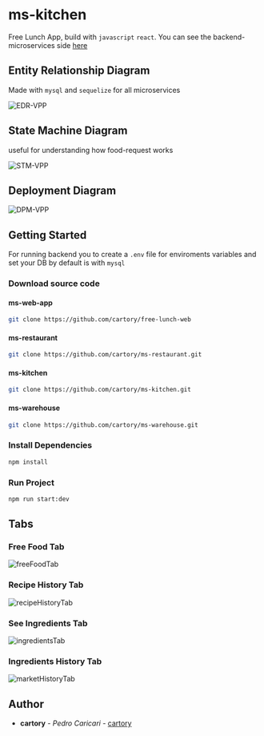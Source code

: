 # ms-kitchen

Free Lunch App, build with `javascript` `react`. You can see the backend-microservices side [here](https://github.com/cartory/antique-bidding-back.git)

## Entity Relationship Diagram

Made with `mysql` and `sequelize` for all microservices

![EDR-VPP](https://cdn.discordapp.com/attachments/810375634042748948/983735286141960292/Screen_Shot_2022-06-07_at_10.12.38.png)

## State Machine Diagram

useful for understanding how food-request works

![STM-VPP](https://media.discordapp.net/attachments/810375634042748948/983737358199443536/Screen_Shot_2022-06-07_at_10.20.48.png?width=424&height=624)

## Deployment Diagram

![DPM-VPP](https://media.discordapp.net/attachments/810375634042748948/983747311257649242/Screen_Shot_2022-06-07_at_11.00.29.png?width=958&height=625)

## Getting Started

For running backend you to create a `.env` file for enviroments variables and set your DB
by default is with `mysql`

### Download source code

#### ms-web-app

```bash
git clone https://github.com/cartory/free-lunch-web
```

#### ms-restaurant

```bash
git clone https://github.com/cartory/ms-restaurant.git
```

#### ms-kitchen

```bash
git clone https://github.com/cartory/ms-kitchen.git
```

#### ms-warehouse

```bash
git clone https://github.com/cartory/ms-warehouse.git
```

### Install Dependencies

```bash
npm install
```

### Run Project

```bash
npm run start:dev
```

## Tabs

### Free Food Tab

![freeFoodTab](https://media.discordapp.net/attachments/810375634042748948/983775997876895754/Screen_Shot_2022-06-07_at_12.54.22.png?width=961&height=625)

### Recipe History Tab

![recipeHistoryTab](https://media.discordapp.net/attachments/810375634042748948/983778791857979392/Screen_Shot_2022-06-07_at_13.05.29.png?width=961&height=625)

### See Ingredients Tab

![ingredientsTab](https://media.discordapp.net/attachments/810375634042748948/983779081034301480/Screen_Shot_2022-06-07_at_13.06.42.png?width=961&height=625)

### Ingredients History Tab

![marketHistoryTab](https://cdn.discordapp.com/attachments/810375634042748948/983779143491665991/Screen_Shot_2022-06-07_at_13.06.56.png)

## Author

-   **cartory** - _Pedro Caricari_ - [cartory](https://github.com/cartory)

